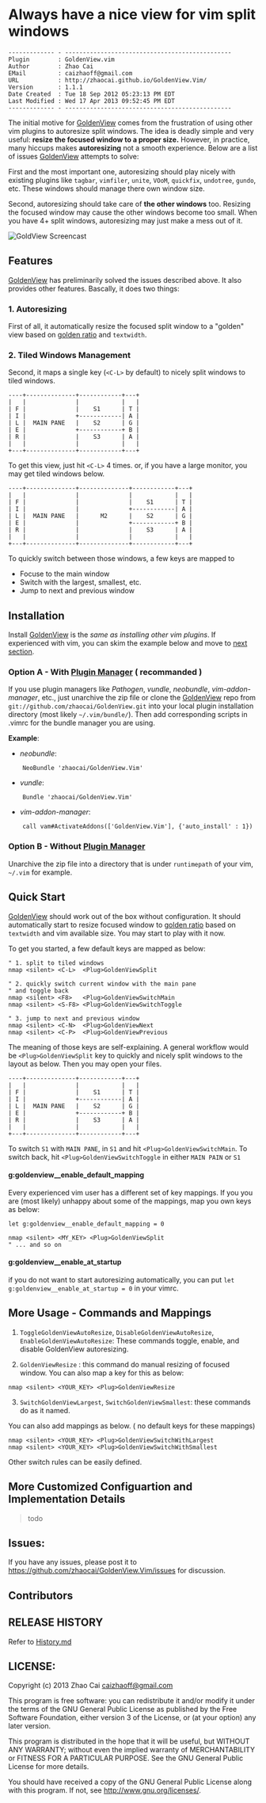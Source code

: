 # Always have a nice view for vim split windows

    ------------- - -----------------------------------------------
    Plugin        : GoldenView.vim
    Author        : Zhao Cai
    EMail         : caizhaoff@gmail.com
    URL           : http://zhaocai.github.io/GoldenView.Vim/
    Version       : 1.1.1
    Date Created  : Tue 18 Sep 2012 05:23:13 PM EDT
    Last Modified : Wed 17 Apr 2013 09:52:45 PM EDT
    ------------- - -----------------------------------------------



The initial motive for [GoldenView][GoldenView] comes from the frustration of using other vim plugins to autoresize split windows. The idea is deadly simple and very useful: **resize the focused window to a proper size.** However, in practice, many hiccups makes **autoresizing** not a smooth experience.  Below are a list of issues [GoldenView][GoldenView] attempts to solve:

First and the most important one, autoresizing should play nicely with existing plugins like `tagbar`, `vimfiler`, `unite`, `VOoM`, `quickfix`, `undotree`, `gundo`, etc. These windows should manage there own window size.

Second, autoresizing should take care of **the other windows** too. Resizing the focused window may cause the other windows become too small. When you have 4+ split windows, autoresizing may just make a mess out of it.


![GoldView Screencast]( http://dl.dropboxusercontent.com/u/1897501/Screencasts/GoldenView.gif )


## Features

[GoldenView][GoldenView] has preliminarily solved the issues described above. It also provides other features. Bascally, it does two things:

### 1. Autoresizing
First of all, it automatically resize the focused split window to a "golden" view based on [golden ratio][golden-ratio-wikipedia] and `textwidth`.


### 2. Tiled Windows Management
Second, it maps a single key (`<C-L>` by default) to nicely split windows to tiled windows. 
```
----+--------------+------------+---+
|   |              |            |   |
| F |              |    S1      | T |
| I |              +------------| A |
| L |  MAIN PANE   |    S2      | G |
| E |              +------------+ B |
| R |              |    S3      | A |
|   |              |            |   |
+---+--------------+------------+---+
```
To get this view, just hit `<C-L>` 4 times. or, if you have a large monitor, you may get tiled windows below.

```
----+--------------+--------------+------------+---+
|   |              |              |            |   |
| F |              |              |    S1      | T |
| I |              |              +------------| A |
| L |  MAIN PANE   |      M2      |    S2      | G |
| E |              |              +------------+ B |
| R |              |              |    S3      | A |
|   |              |              |            |   |
+---+--------------+--------------+------------+---+
```


To quickly switch between those windows, a few keys are mapped to 

- Focuse to the main window
- Switch with the largest, smallest, etc. 
- Jump to next and previous window





## Installation

Install [GoldenView][GoldenView] is the *same as installing other vim plugins*. If experienced with vim, you can skim the example below and move to [next section](#quick-start). 


### **Option A** - With [Plugin Manager][vim-plugin-manager] ( **recommanded** )

If you use plugin managers like *Pathogen*, *vundle*, *neobundle*, *vim-addon-manager*, etc., just unarchive the zip file or clone the [GoldenView][GoldenView] repo from `git://github.com/zhaocai/GoldenView.git` into your local plugin installation directory (most likely `~/.vim/bundle/`). Then add corresponding scripts in .vimrc for the bundle manager you are using.

**Example**:

- *neobundle*:

```vim
    NeoBundle 'zhaocai/GoldenView.Vim'
```

- *vundle*:

```vim
    Bundle 'zhaocai/GoldenView.Vim'
```

- *vim-addon-manager*:

```vim
    call vam#ActivateAddons(['GoldenView.Vim'], {'auto_install' : 1})
```


### **Option B** - Without [Plugin Manager][vim-plugin-manager]

Unarchive the zip file into a directory that is under `runtimepath` of your vim, `~/.vim` for example.


## Quick Start
[GoldenView][GoldenView] should work out of the box without configuration. It should automatically start to resize focused window to [golden ratio][golden-ratio-wikipedia] based on `textwidth` and vim available size. You may start to play with it now.

To get you started, a few default keys are mapped as below:

```vim 
" 1. split to tiled windows
nmap <silent> <C-L>  <Plug>GoldenViewSplit

" 2. quickly switch current window with the main pane
" and toggle back
nmap <silent> <F8>   <Plug>GoldenViewSwitchMain
nmap <silent> <S-F8> <Plug>GoldenViewSwitchToggle

" 3. jump to next and previous window
nmap <silent> <C-N>  <Plug>GoldenViewNext
nmap <silent> <C-P>  <Plug>GoldenViewPrevious

```

The meaning of those keys are self-explaining. A general workflow would be `<Plug>GoldenViewSplit` key to quickly and nicely split windows to the layout as below. Then you may open your files.

```
----+--------------+------------+---+
|   |              |            |   |
| F |              |    S1      | T |
| I |              +------------| A |
| L |  MAIN PANE   |    S2      | G |
| E |              +------------+ B |
| R |              |    S3      | A |
|   |              |            |   |
+---+--------------+------------+---+

```

To switch `S1` with `MAIN PANE`, in `S1` and hit `<Plug>GoldenViewSwitchMain`. To switch back, hit `<Plug>GoldenViewSwitchToggle` in either `MAIN PAIN` or `S1`

#### g:goldenview__enable_default_mapping

Every experienced vim user has a different set of key mappings. If you you are (most likely) unhappy about some of the mappings, map you own keys as below: 

```vim
let g:goldenview__enable_default_mapping = 0

nmap <silent> <MY_KEY> <Plug>GoldenViewSplit
" ... and so on

```

#### g:goldenview__enable_at_startup
if you do not want to start autoresizing automatically, you can put `let g:goldenview__enable_at_startup = 0` in your vimrc.


## More Usage - Commands and Mappings

1. `ToggleGoldenViewAutoResize`, `DisableGoldenViewAutoResize`, `EnableGoldenViewAutoResize`: These commands toggle, enable, and disable GoldenView autoresizing.

2. `GoldenViewResize` : this command do manual resizing of focused window. 
You can also map a key for this as below:

```vim 
nmap <silent> <YOUR_KEY> <Plug>GoldenViewResize

```

3. `SwitchGoldenViewLargest`, `SwitchGoldenViewSmallest`: these commands do as it named. 

You can also add mappings as below. ( no default keys for these mappings)
```vim 
nmap <silent> <YOUR_KEY> <Plug>GoldenViewSwitchWithLargest
nmap <silent> <YOUR_KEY> <Plug>GoldenViewSwitchWithSmallest

```

Other switch rules can be easily defined.


## More Customized Configuartion and Implementation Details  

> todo

 

## Issues:

If you have any issues, please post it to https://github.com/zhaocai/GoldenView.Vim/issues for discussion.


## Contributors




## RELEASE HISTORY

Refer to [History.md]( https://github.com/zhaocai/GoldenView.Vim/blob/master/History.md )

## LICENSE:

Copyright (c) 2013 Zhao Cai <caizhaoff@gmail.com>

This program is free software: you can redistribute it and/or modify it under
the terms of the GNU General Public License as published by the Free Software
Foundation, either version 3 of the License, or (at your option)
any later version.

This program is distributed in the hope that it will be useful, but WITHOUT
ANY WARRANTY; without even the implied warranty of MERCHANTABILITY or FITNESS
FOR A PARTICULAR PURPOSE. See the GNU General Public License for more details.

You should have received a copy of the GNU General Public License along with
this program. If not, see <http://www.gnu.org/licenses/>.




[dwm]: http://www.vim.org/scripts/script.php?script_id=4186
[golden-ratio-plugin]: http://www.vim.org/scripts/script.php?script_id=3690
[golden-ratio-wikipedia]: http://en.wikipedia.org/wiki/Golden_ratio
[zl]: https://github.com/zhaocai/zl.vim "zl.vim vim script library"
[GoldenView]: https://github.com/zhaocai/GoldenView.Vim "GoldenView Vim Plugin"
[vim-plugin-manager]: http://vim-scripts.org/vim/tools.html "Vim Plugin Manangers"
